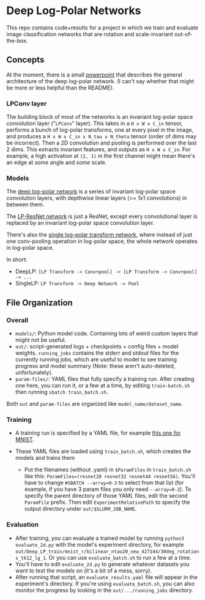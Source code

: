 # Deep Log-Polar Networks

This repo contains code+results for a project in which we train and evaluate image classification networks that are rotation and scale-invariant out-of-the-box.

## Concepts

At the moment, there is a small [powerpoint](etc/Deep%20Log-polar%20networks.pdf) that describes the general architecture of the deep log-polar network. (I can't say whether that might be more or less helpful than the README).

### LPConv layer

The building block of most of the networks is an invariant log-polar space convolution layer ("`LPConv`" layer). This takes in a `H x W x C_in` tensor, performs a bunch of log-polar transforms, one at every pixel in the image, and produces a `H x W x C_in x N_tau x N_theta` tensor (order of dims may be incorrect). Then a 2D convolution and pooling is performed over the last 2 dims. This extracts invariant features, and outputs as `H x W x C_in`. For example, a high activation at `(2, 1)` in the first channel might mean there's an edge at *some* angle and *some* scale.

### Models

The [deep log-polar network](models/DeepLogPolarClassifier.py) is a series of invariant log-polar space convolution layers, with depthwise linear layers (== 1x1 convolutions) in between them.

The [LP-ResNet network](models/LPResNet.py) is just a ResNet, except every convolutional layer is replaced by an invariant log-polar space convolution layer.

There's also the [single log-polar transform network](models/SingleLPClassifier.py), where instead of just one conv-pooling operation in log-polar space, the whole network operates in log-polar space.

In short:
- DeepLP:  `[LP Transform -> Conv+pool] -> [LP Transform -> Conv+pool] -> ...`
- SingleLP: `LP Transform -> Deep Network -> Pool` 

## File Organization

### Overall

- `models/`: Python model code. Containing lots of weird custom layers that might not be useful.
- `out/`: script-generated logs + checkpoints + config files + model weights. `running_jobs` contains the stderr and stdout files for the currently running jobs, which are useful to model to see training progress and model summary (Note: these aren't auto-deleted, unfortunately).
- `param-files/`: YAML files that fully specify a training run. After creating one here, you can run it, or a few at a time, by editing `train-batch.sh` then running `sbatch train_batch.sh`.

Both `out` and `param-files` are organized like `model_name/dataset_name`.


### Training

- A training run is specified by a YAML file, for example [this one for MNIST](param-files/Deep-LP/MNIST/rotation_test/standard.yaml).

- These YAML files are loaded using `train_batch.sh`, which creates the models and trains them
  - Put the filenames (without .yaml) in `$ParamFiles` in `train_batch.sh` like this: `ParamFiles=(resnet20 resnet32 resnet44 resnet56)`. You'll have to change `#SBATCH --array=0-3` to select from that list (for example, if you have 3 param files you only need `--array=0-2`). To specify the parent directory of those YAML files, edit the second `ParamFile` prefix. Then edit `ExperimentRelativePath` to specify the output directory under `out/$SLURM_JOB_NAME`.

### Evaluation

- After training, you can evaluate a trained model by running `python3 evaluate_2d.py` with the model's experiment directory, for example `out/Deep_LP_train/mnist_r/bilinear_ntau20_new_427144/30deg_rotations_tk12_lg_1`. Or you can use `evaluate_batch.sh` to run a few at a time.
- You'll have to edit `evaluate_2d.py` to generate whatever datasets you want to test the models on (it's a bit of a mess, sorry).
- After running that script, an `evaluate_results.yaml` file will appear in the experiment's directory. If you're using `evaluate_batch.sh`, you can also monitor the progress by looking in the `out/.../running_jobs` directory.